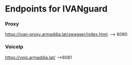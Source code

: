 # Endpoints for IVANguard

### Proxy
https://ivan-proxy.armaddia.lat/swagger/index.html. --> 8080


### VoiceIp
https://voip.armaddia.lat/ -->8081




